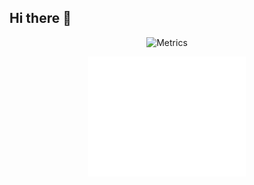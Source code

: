 ## Hi there 👋

<!--
**yuudada77/yuudada77** is a ✨ _special_ ✨ repository because its `README.md` (this file) appears on your GitHub profile.

Here are some ideas to get you started:

- 🔭 I’m currently working on ...
- 🌱 I’m currently learning ...
- 👯 I’m looking to collaborate on ...
- 🤔 I’m looking for help with ...
- 💬 Ask me about ...
- 📫 How to reach me: ...
- 😄 Pronouns: ...
- ⚡ Fun fact: ...
-->

<p align="center"><img src="/iso_calender_halfyear.svg" alt="Metrics" width="50%"></p>

<p align="center"><img src="/github-metrics.svg" alt="Metrics" width="50%"></p>
